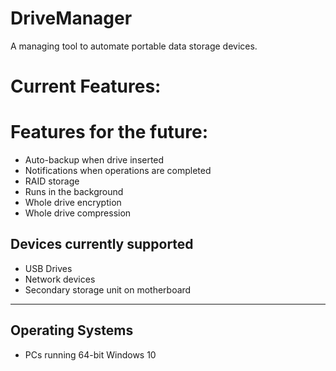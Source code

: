 # DriveManager

A managing tool to automate portable data storage devices.

# Current Features:


# Features for the future:

- Auto-backup when drive inserted
- Notifications when operations are completed
- RAID storage
- Runs in the background
- Whole drive encryption
- Whole drive compression


## Devices currently supported

- USB Drives
- Network devices
- Secondary storage unit on motherboard

---

## Operating Systems

- PCs running 64-bit Windows 10
